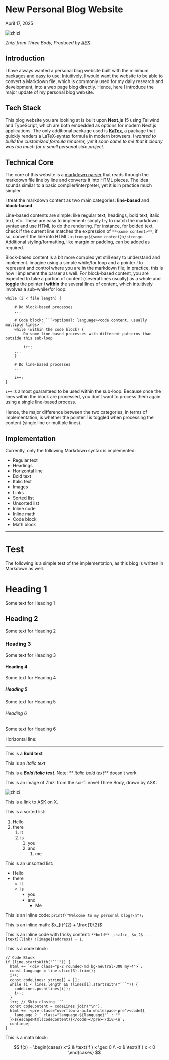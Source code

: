 # New Personal Blog Website

April 17, 2025

![zhizi](./zhizi.PNG)

_Zhizi from Three Body, Produced by [ASK](https://x.com/askziye)_

## Introduction

I have always wanted a personal blog website built with the minimum packages and easy to use. Intuitively, I would want the website to be able to convert a Markdown file, which is commonly used for my daily research and development, into a web page blog directly. Hence, here I introduce the major update of my personal blog website.

## Tech Stack

This blog website you are looking at is built upon **Next.js** 15 using Tailwind and TypeScript, which are both embedded as options for modern Next.js applications. The only additional package used is **[KaTex](https://katex.org/)**, a package that quickly renders a LaTeX-syntax formula in modern browsers. _I wanted to build the customized formula renderer, yet it soon came to me that it clearly was too much for a small personal side project._

## Technical Core

The core of this website is a [markdown parser](https://github.com/DahaoTang/Blogs/blob/main/lib/markdownParser.ts) that reads through the markdown file line by line and converts it into HTML pieces. The idea sounds similar to a basic compiler/interpreter, yet it is in practice much simpler.

I treat the markdown content as two main categories: **line-based** and **block-based**.

Line-based contents are simple: like regular text, headings, bold text, italic text, etc. These are easy to implement: simply try to match the markdown syntax and use HTML to do the rendering. For instance, for bolded text, check if the current line matches the expression of `**<some content>**`; if so, convert the line into HTML: `<strong>${some content}</strong>`. Additional styling/formatting, like margin or padding, can be added as required.

Block-based content is a bit more complex yet still easy to understand and implement. Imagine using a simple while/for loop and a pointer $i$ to represent and control where you are in the markdown file; in practice, this is how I implement the parser as well. For block-based content, you are expected to take a portion of content (several lines usually) as a whole and **toggle** the pointer $i$ **within** the several lines of content, which intuitively involves a sub-while/for loop:

````
while (i < file length) {

	# Do block-based processes
	...

	# Code block: ```<optional: language><code content, usually multiple lines>```
	while (within the code block) {
		Do some line-based processes with different patterns than outside this sub-loop

		i++;
	...
	}

	# Do line-based processes
	...

	i++;
}
````

`i++` is almost guaranteed to be used within the sub-loop. Because once the lines within the block are processed, you don’t want to process them again using a single line-based process.

Hence, the major difference between the two categories, in terms of implementation, is whether the pointer $i$ is toggled when processing the content (single line or multiple lines).

## Implementation

Currently, only the following Markdown syntax is implemented:

- Regular text
- Headings
- Horizontal line
- Bold text
- Italic text
- Images
- Links
- Sorted list
- Unsorted list
- Inline code
- Inline math
- Code block
- Math block

---

# Test

The following is a simple test of the implementation, as this blog is written in Markdown as well.

# Heading 1

Some text for Heading 1

## Heading 2

Some text for Heading 2

### Heading 3

Some text for Heading 3

#### Heading 4

Some text for Heading 4

##### Heading 5

Some text for Heading 5

###### Heading 6

Some text for Heading 6

Horizontal line:

---

This is a **Bold text**

This is an _Italic text_

This is a **_Bold italic text_**. Note: _** italic bold text**_ doesn’t work

This is an image of Zhizi from the sci-fi novel Three Body, drawn by ASK:

![zhizi](./zhizi.PNG)

This is a link to [ASK](https://x.com/askziye) on X.

This is a sorted list:

1. Hello
2. there
   1. It
   2. is
      1. you
      2. and
         1. me

This is an unsorted list:

- Hello
- there
  - It
  - is
    - you
    - and
      - Me

This is an inline code: `printf("Welcome to my personal blog!\n");`

This is an inline math: $x_{i}^{2} + \frac{1}{2}$

This is an inline code with tricky content: `**bold** _italic_ $x_2$ --- [text](link) ![image](address) - 1.`

This is a code block:

````
// Code Block
if (line.startsWith("```")) {
  html += `<div class="p-2 rounded-md bg-neutral-300 my-4">`;
  const language = line.slice(3).trim();
  i++;
  const codeLines: string[] = [];
  while (i < lines.length && !lines[i].startsWith("```")) {
    codeLines.push(lines[i]);
    i++;
  }
  i++; // Skip closing ```
  const codeContent = codeLines.join("\n");
  html += `<pre class="overflow-x-auto whitespace-pre"><code${
    language ? ` class="language-${language}"` : ""
  }>${escapeHtml(codeContent)}</code></pre></div>\n`;
  continue;
}
````

This is a math block:

$$
f(x) =
\begin{cases}
  x^2 & \text{if } x \geq 0 \\
  -x & \text{if } x < 0
\end{cases}
$$
